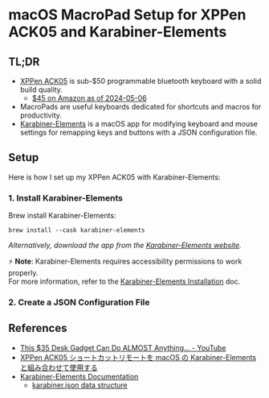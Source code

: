 # macOS MacroPad Setup for XPPen ACK05 and Karabiner-Elements

## TL;DR
* [XPPen ACK05](https://www.xp-pen.com/product/ack05-wireless-shortcut-remote.html) is sub-$50 programmable bluetooth keyboard with a solid build quality.
  * [$45 on Amazon as of 2024-05-06](https://amzn.to/3IVwreN)
* MacroPads are useful keyboards dedicated for shortcuts and macros for productivity.
* [Karabiner-Elements](https://karabiner-elements.pqrs.org/) is a macOS app for modifying keyboard and mouse settings for remapping keys and buttons with a JSON configuration file.

## Setup

Here is how I set up my XPPen ACK05 with Karabiner-Elements:

### 1. Install Karabiner-Elements

Brew install Karabiner-Elements:

```shell
brew install --cask karabiner-elements
```

_Alternatively, download the app from the [Karabiner-Elements website](https://karabiner-elements.pqrs.org/)._

⚡ **Note**: Karabiner-Elements requires accessibility permissions to work properly.  
For more information, refer to the [Karabiner-Elements Installation](https://karabiner-elements.pqrs.org/docs/getting-started/installation/) doc.


### 2. Create a JSON Configuration File



## References
* [This $35 Desk Gadget Can Do ALMOST Anything... - YouTube](https://www.youtube.com/watch?v=g2AEaSRu6QQ)
* [XPPen ACK05 ショートカットリモートを macOS の Karabiner-Elements と組み合わせて使用する](https://zenn.dev/komatsuh/articles/6a0da36a5229d1)
* [Karabiner-Elements Documentation](https://karabiner-elements.pqrs.org/docs/)
  * [karabiner.json data structure](https://karabiner-elements.pqrs.org/docs/json/root-data-structure/)

